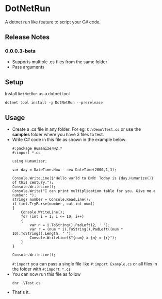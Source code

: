 # DotNetRun
A dotnet run like feature to script your C# code.

## Release Notes
### 0.0.0.3-beta
- Supports multiple .cs files from the same folder
- Pass arguments

## Setup
Install `DotNetRun` as a dotnet tool
```
dotnet tool install -g DotNetRun --prerelease
```

## Usage
- Create a .cs file in any folder. For eg: `C:\Demo\Test.cs` or use the **samples** folder where you have 3 files to test.
- Write C# code in this file as shown in the example below:
  ```
  #:package Humanizer@2.*
  #:import *.cs
  
  using Humanizer;
  
  var day = DateTime.Now - new DateTime(2000,1,1);
  
  Console.WriteLine($"Hello world to DNR! Today is {day.Humanize()} of this century.");
  Console.WriteLine();
  Console.Write("I can print multiplication table for you. Give me a number: ");
  string? number = Console.ReadLine();
  if (int.TryParse(number, out int num))
  {
      Console.WriteLine();
      for (int i = 1; i <= 10; i++)
      {
          var n = i.ToString().PadLeft(2, ' ');
          var r = (num * i).ToString().PadLeft((num * 10).ToString().Length, ' ');
          Console.WriteLine($"{num} x {n} = {r}");
      }
  }
  
  Console.WriteLine();
  ```
  `#:import` you can pass a single file like `#:import Example.cs` or all files in the folder with `#:import *.cs`
- You can now run this file as follow
  ```
  dnr .\Test.cs
  ```
- That's it.

